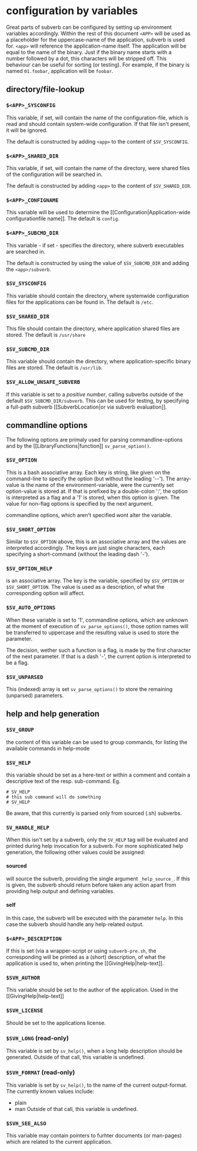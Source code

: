 # configuration by variables #

Great parts of subverb can be configured by setting up environment
variables accordingly. Within the rest of this document `<APP>` will
be used as a placeholder for the uppercase-name of the application,
subverb is used for. `<app>` will reference the application-name itself.
The application will be equal to the name of the binary. Just if the
binary name starts with a number followed by a dot, this characters
will be stripped off. This behaviour can be useful for sorting (or
testing). For example, if the binary is named `01.foobar`, application
will be `foobar`.

## directory/file-lookup ##

### `$<APP>_SYSCONFIG` ###

This variable, if set, will contain the name of the configuration-file,
which is read and should contain system-wide configuration.
If that file isn't present, it will be ignored.

The default is constructed by adding `<app>` to the content of
`$SV_SYSCONFIG`.

### `$<APP>_SHARED_DIR` ###

This variable, if set, will contain the name of the directory, were shared
files of the configuration will be searched in.

The default is constructed by adding `<app>` to the content of
`$SV_SHARED_DIR`.

### `$<APP>_CONFIGNAME` ###

This variable will be used to determine the
[[Configuration|Application-wide configurationfile name]]. The default
is `config`.

### `$<APP>_SUBCMD_DIR` ###

This variable - if set - specifies the directory, where subverb executables
are searched in.

The default is constructed by using the value of `$SV_SUBCMD_DIR` and adding
the `<app>/subverb`.

### `$SV_SYSCONFIG` ###

This variable should contain the directory, where systemwide configuration
files for the applications can be found in. The default is `/etc`.

### `$SV_SHARED_DIR` ###

This file should contain the directory, where application shared files
are stored. The default is `/usr/share`

### `$SV_SUBCMD_DIR` ###

This variable should contain the directory, where application-specific
binary files are stored. The default is `/usr/lib`.

### `$SV_ALLOW_UNSAFE_SUBVERB` ###

If this variable is set to a _positive number_, calling subverbs outside
of the default `$SV_SUBCMD_DIR/subverb`. This can be used for testing,
by specifying a full-path subverb [[SubverbLocation|or via subverb evaluation]].

## commandline options ##

The following options are primaly used for parsing commandline-options
and by the [[LibraryFunctions|function]] `sv_parse_option()`.

### `$SV_OPTION` ###

This is a bash associative array. Each key is string, like given on the
command-line to specify the option (but without the leading '--').
The array-value is the name of the environment-variable, were the
currently set option-value is stored at. If that is prefixed by a
double-colon ':', the option is interpreted as a flag and a '1' is
stored, when this option is given.
The value for non-flag options is specified by the next argument.

commandline options, which aren't specified wont alter the variable.

### `$SV_SHORT_OPTION` ###

Similar to `$SV_OPTION` above, this is an associative array and the
values are interpreted accordingly. The keys are just single characters,
each specifying a short-command (without the leading dash '-').

### `$SV_OPTION_HELP` ###

is an associative array. The key is the variable, specified by
`$SV_OPTION` or `$SV_SHORT_OPTION`. The value is used as a
description, of what the corresponding option will affect.

### `$SV_AUTO_OPTIONS` ###

When these variable is set to '1', commandline options, which are
unknown at the moment of execution of `sv_parse_options()`, those
option names will be transferred to uppercase and the resulting
value is used to store the parameter.

The decision, wether such a function is a flag, is made by the first
character of the next parameter. If that is a dash '-', the current
option is interpreted to be a flag.

### `$SV_UNPARSED` ###

This (indexed) array is set `sv_parse_options()` to store the
remaining (unparsed) parameters.

## help and help generation ##

### `$SV_GROUP` ###

the content of this variable can be used to group commands, for listing the available
commands in help-mode

### `$SV_HELP` ###

this variable should be set as a here-text or within a comment and contain a descriptive
text of the resp. sub-command. Eg.

	# SV_HELP
	# this sub command will do something
	# SV_HELP

Be aware, that this currently is parsed only from sourced (.sh) subverbs.

### `SV_HANDLE_HELP` ###

When this isn't set by a subverb, only the `SV_HELP` tag will be evaluated and
printed during help invocation for a subverb.
For more sophisticated help generation, the following other values could be
assigned:

#### sourced ####

will source the subverb, providing the single argument `_help_source_`. If this is
given, the subverb should return before taken any action apart from providing help
output and defining variables.

#### self ####

In this case, the subverb will be executed with the parameter `help`. In this
case the subverb should handle any help-related output.

### `$<APP>_DESCRIPTION` ###

If this is set (via a wrapper-script or using `subverb-pre.sh`, the corresponding will
be printed as a (short) description, of what the application is used to, when
printing the [[GivingHelp|help-text]].

### `$SVH_AUTHOR` ###

This variable should be set to the author of the application. Used in the [[GivingHelp|help-text]]

### `$SVH_LICENSE` ###

Should be set to the applications license.

### `$SVH_LONG` (read-only) ###

This variable is set by `sv_help()`, when a long help description should be generated.
Outside of that call, this variable is undefined.

### `$SVH_FORMAT` (read-only) ###

This variable is set by `sv_help()`, to the name of the current output-format.
The currently known values include:
* plain
* man
Outside of that call, this variable is undefined.

### `$SVH_SEE_ALSO` ###

This variable may contain pointers to furhter documents (or man-pages) which are
related to the current application.
